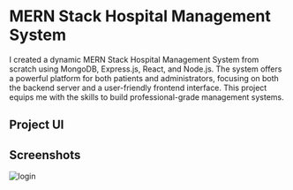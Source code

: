 
# MERN Stack Hospital Management System

I created a dynamic MERN Stack Hospital Management System from scratch using MongoDB, Express.js, React, and Node.js. The system offers a powerful platform for both patients and administrators, focusing on both the backend server and a user-friendly frontend interface. This project equips me with the skills to build professional-grade management systems.




## Project UI

## Screenshots

![login]([https://via.placeholder.com/468x300?text=App+Screenshot+Here](https://github.com/ashwani746/Mern-Stack-Hospital-Management-System/blob/master/patientlogin.png?raw=true))


